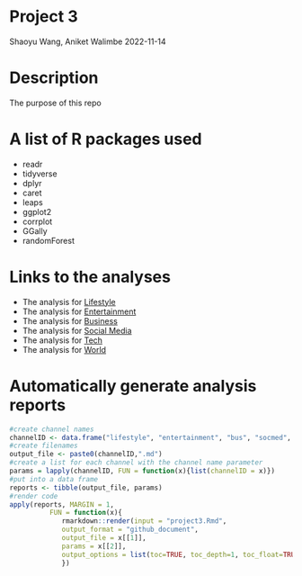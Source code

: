 Project 3
================
Shaoyu Wang, Aniket Walimbe
2022-11-14


# Description
The purpose of this repo

# A list of R packages used

- readr
- tidyverse
- dplyr
- caret
- leaps
- ggplot2
- corrplot
- GGally
- randomForest

# Links to the analyses

- The analysis for [Lifestyle](https://github.com/shaoyucherish/Project3/blob/main/lifestyle.html)  
- The analysis for [Entertainment](https://github.com/shaoyucherish/Project3/blob/main/entertainment.html)  
- The analysis for [Business](https://github.com/shaoyucherish/Project3/blob/main/bus.html)  
- The analysis for [Social Media](https://github.com/shaoyucherish/Project3/blob/main/socmed.html)  
- The analysis for [Tech](https://github.com/shaoyucherish/Project3/blob/main/tech.html)  
- The analysis for [World](https://github.com/shaoyucherish/Project3/blob/main/world.html)  

# Automatically generate analysis reports

``` r
#create channel names
channelID <- data.frame("lifestyle", "entertainment", "bus", "socmed", "tech", "world")
#create filenames
output_file <- paste0(channelID,".md")
#create a list for each channel with the channel name parameter
params = lapply(channelID, FUN = function(x){list(channelID = x)})
#put into a data frame
reports <- tibble(output_file, params)
#render code
apply(reports, MARGIN = 1,
          FUN = function(x){
             rmarkdown::render(input = "project3.Rmd",
             output_format = "github_document",
             output_file = x[[1]],
             params = x[[2]],
             output_options = list(toc=TRUE, toc_depth=1, toc_float=TRUE))
             })
```
